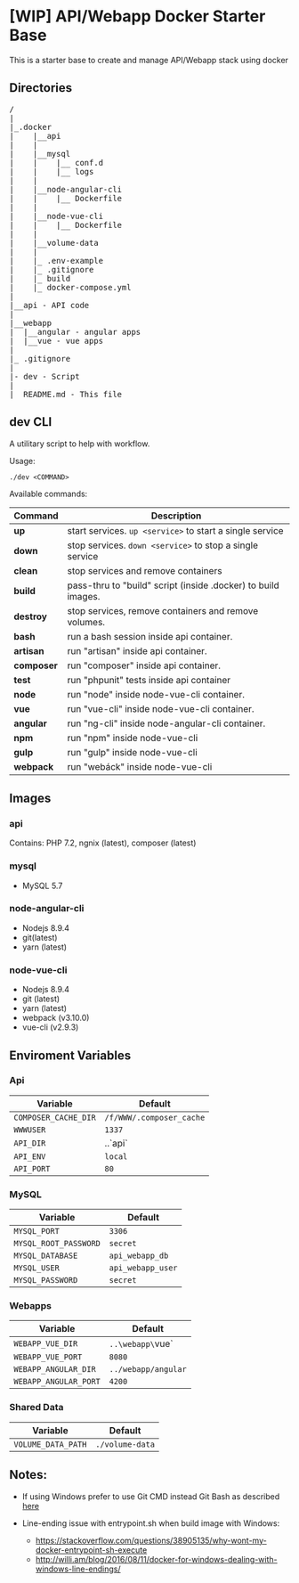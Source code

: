 # [WIP] API/Webapp Docker Starter Base

This is a starter base to create and manage API/Webapp stack using docker

## Directories
<pre>
/
|
|_.docker
|    |__api
|    |
|    |__mysql
|    |    |__ conf.d
|    |    |__ logs
|    |
|    |__node-angular-cli
|    |    |__ Dockerfile
|    |
|    |__node-vue-cli
|    |    |__ Dockerfile
|    |
|    |__volume-data
|    |
|    |_ .env-example
|    |_ .gitignore
|    |_ build
|    |_ docker-compose.yml
|
|__api - API code
|
|__webapp
|  |__angular - angular apps
|  |__vue - vue apps
|
|_ .gitignore
|
|- dev - Script
|
|_ README.md - This file
</pre> 

## dev CLI
A utilitary script to help with workflow.

Usage:
```
./dev <COMMAND>
```

Available commands:

|  Command | Description    |
|---|---|
| **up** | start services. `up <service>` to start a single service |
|**down**| stop services. `down <service>` to stop a single service|
|**clean**| stop services and remove containers|
|**build**| pass-thru to "build" script (inside .docker) to build images. |
|**destroy**| stop services, remove containers and remove volumes. |
|**bash**| run a bash session inside api container. |
|**artisan**| run "artisan" inside api container. |
|**composer**| run "composer" inside api container. |
|**test**| run "phpunit" tests inside api container|
|**node**| run "node" inside node-vue-cli container. |
|**vue**| run "vue-cli" inside node-vue-cli container. |
|**angular**| run "ng-cli" inside node-angular-cli container. |
|**npm**| run "npm" inside node-vue-cli|
|**gulp**| run "gulp" inside node-vue-cli|
|**webpack**| run "webáck" inside node-vue-cli|
        

## Images
### api
Contains: PHP 7.2, ngnix (latest), composer (latest)

### mysql
- MySQL 5.7
### node-angular-cli
- Nodejs 8.9.4
- git(latest)
- yarn (latest)
### node-vue-cli
- Nodejs 8.9.4
- git (latest)
- yarn (latest)
- webpack (v3.10.0)
- vue-cli (v2.9.3)

## Enviroment Variables
### Api
| Variable | Default |
|----------|---------|
|`COMPOSER_CACHE_DIR`|`/f/WWW/.composer_cache`|
|`WWWUSER`|`1337`|
|`API_DIR`|..\`api`|
|`API_ENV`|`local`|
|`API_PORT`|`80`|
### MySQL
| Variable | Default |
|----------|---------|
|`MYSQL_PORT`|`3306`|
|`MYSQL_ROOT_PASSWORD`|`secret`|
|`MYSQL_DATABASE`|`api_webapp_db`|
|`MYSQL_USER`|`api_webapp_user`|
|`MYSQL_PASSWORD`|`secret`|
### Webapps
| Variable | Default |
|----------|---------|
|`WEBAPP_VUE_DIR`|`..\webapp\`vue`|
|`WEBAPP_VUE_PORT`|`8080`|
|`WEBAPP_ANGULAR_DIR`|`../webapp/angular`|
|`WEBAPP_ANGULAR_PORT`|`4200`|
### Shared Data
| Variable | Default |
|----------|---------|
|`VOLUME_DATA_PATH`|`./volume-data`|

## Notes:
- If using Windows prefer to use Git CMD instead Git Bash as described [here](http://willi.am/blog/2016/08/08/docker-for-windows-interactive-sessions-in-mintty-git-bash/)

- Line-ending issue with entrypoint.sh when build image with Windows: 
    - https://stackoverflow.com/questions/38905135/why-wont-my-docker-entrypoint-sh-execute
    - http://willi.am/blog/2016/08/11/docker-for-windows-dealing-with-windows-line-endings/